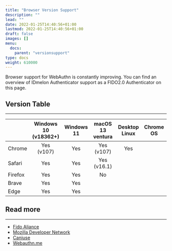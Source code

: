 ```yaml
---
title: "Browser Version Support"
description: ""
lead: ""
date: 2022-01-25T14:40:56+01:00
lastmod: 2022-01-25T14:40:56+01:00
draft: false
images: []
menu:
  docs:
    parent: "versionsupport"
type: docs
weight: 610000
---
```


Browser support for WebAuthn is constantly improving. You can find an overview of IDmelon Authenticator support as a
FIDO2.0 Authenticator on this page.

## Version Table

---

|         | Windows 10<br/>(v18362+) | Windows 11 | macOS 13 ventura | Desktop Linux | Chrome OS |
|---------|:------------------------:|:----------:|:----------------:|:-------------:|:---------:|
| Chrome  |      Yes<br/>(v107)      |    Yes     |  Yes<br/>(v107)  |      Yes      |           |
| Safari  |           Yes            |    Yes     | Yes<br/>(v16.1)  |               |           |
| Firefox |           Yes            |    Yes     |        No        |               |           |
| Brave   |           Yes            |    Yes     |                  |               |           |
| Edge    |           Yes            |    Yes     |                  |               |           |

## Read more

---

- [Fido Aliance](https://fidoalliance.org/fido2/fido2-web-authentication-webauthn/)
- [Mozilla Developer Network](https://developer.mozilla.org/en-US/docs/Web/API/Web_Authentication_API#authenticatorresponse)
- [Caniuse](https://caniuse.com/?search=webauthn)
- [Webauthn.me](https://webauthn.me/browser-support)
